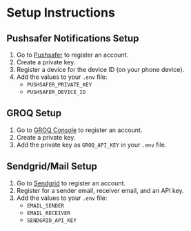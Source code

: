 # Setup Instructions

## Pushsafer Notifications Setup

1. Go to [Pushsafer](https://www.pushsafer.com/) to register an account.
2. Create a private key.
3. Register a device for the device ID (on your phone device).
4. Add the values to your `.env` file:
   - `PUSHSAFER_PRIVATE_KEY`
   - `PUSHSAFER_DEVICE_ID`

## GROQ Setup

1. Go to [GROQ Console](https://console.groq.com) to register an account.
2. Create a private key.
3. Add the private key as `GROQ_API_KEY` in your `.env` file.

## Sendgrid/Mail Setup

1. Go to [Sendgrid](https://sendgrid.com/en-us) to register an account.
2. Register for a sender email, receiver email, and an API key.
3. Add the values to your `.env` file:
   - `EMAIL_SENDER`
   - `EMAIL_RECEIVER`
   - `SENDGRID_API_KEY`
